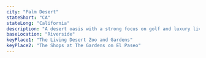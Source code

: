 ```yaml
---
city: "Palm Desert"
stateShort: "CA"
stateLong: "California"
description: "A desert oasis with a strong focus on golf and luxury living."
baseLocation: "Riverside"
keyPlace1: "The Living Desert Zoo and Gardens"
keyPlace2: "The Shops at The Gardens on El Paseo"
---
```

